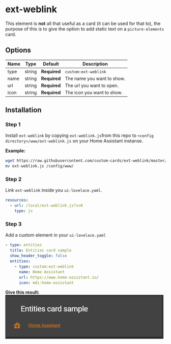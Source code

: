 # ext-weblink

This element is **not** all that useful as a card (it can be used for that to), the purpose of this is to give the option to add static text on a `picture-elements` card.

## Options

| Name | Type | Default | Description
| ---- | ---- | ------- | -----------
| type | string | **Required** | `custom:ext-weblink`
| name | string | **Required** | The name you want to show.
| url | string | **Required** | The url you want to open.
| icon | string | **Required** | The icon you want to show.

## Installation

### Step 1

Install `ext-weblink` by copying `ext-weblink.js`from this repo to `<config directory>/www/ext-weblink.js` on your Home Assistant instanse.

**Example:**

```bash
wget https://raw.githubusercontent.com/custom-cards/ext-weblink/master/ext-weblink.js
mv ext-weblink.js /config/www/
```

### Step 2

Link `ext-weblink` inside you `ui-lovelace.yaml`.

```yaml
resources:
  - url: /local/ext-weblink.js?v=0
    type: js
```

### Step 3

Add a custom element in your `ui-lovelace.yaml`

```yaml
- type: entities
  title: Entities card sample
  show_header_toggle: false
  entities:
    - type: custom:ext-weblink
      name: Home Assistant
      url: https://www.home-assistant.io/
      icon: mdi:home-assistant
```

**Give this result:**\
![tracker-card](example.png)
